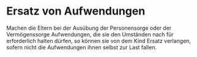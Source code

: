 # Ersatz von Aufwendungen

Machen die Eltern bei der Ausübung der Personensorge oder der Vermögenssorge Aufwendungen, die sie den Umständen nach für erforderlich halten dürfen, so können sie von dem Kind Ersatz verlangen, sofern nicht die Aufwendungen ihnen selbst zur Last fallen.